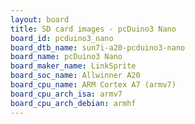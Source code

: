 ```yaml
---
layout: board
title: SD card images - pcDuino3 Nano
board_id: pcduino3_nano
board_dtb_name: sun7i-a20-pcduino3-nano
board_name: pcDuino3 Nano
board_maker_name: LinkSprite
board_soc_name: Allwinner A20
board_cpu_name: ARM Cortex A7 (armv7)
board_cpu_arch_isa: armv7
board_cpu_arch_debian: armhf
---
```

